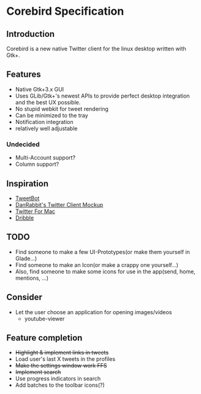 
# Corebird Specification

## Introduction
Corebird is a new native Twitter client for the linux desktop written with Gtk+.


## Features
* Native Gtk+3.x GUI
* Uses GLib/Gtk+'s newest APIs to provide perfect desktop integration and the best UX possible.
* No stupid webkit for tweet rendering
* Can be minimized to the tray
* Notification integration
* relatively well adjustable

### Undecided
* Multi-Account support?
* Column support?
 


## Inspiration

* [TweetBot](https://itunes.apple.com/de/app/tweetbot-for-twitter/id557168941?mt=12)
* [DanRabbit's Twitter Client Mockup](http://danrabbit.deviantart.com/art/Twitter-333689268)
* [Twitter For Mac](http://a1991.phobos.apple.com/us/r1000/030/Purple/54/2d/b0/mzl.ifsvcyku.800x500-75.jpg)
* [Dribble](http://dribbble.s3.amazonaws.com/users/30071/screenshots/666701/attachments/58662/Timeline.png)


## TODO
* Find someone to make a few UI-Prototypes(or make them yourself in Glade...)
* Find someone to make an Icon(or make a crappy one yourself...)
* Also, find someone to make some icons for use in the app(send, home, mentions, ...)

## Consider
* Let the user choose an application for opening images/videos
    * youtube-viewer

## Feature completion
* <s>Highlight &  implement links in tweets</s>
* Load user's last X tweets in the profiles
* <s>Make the settings window work FFS</s>
* <s>Implement search</s>
* Use progress indicators in search
* Add batches to the toolbar icons(?)
